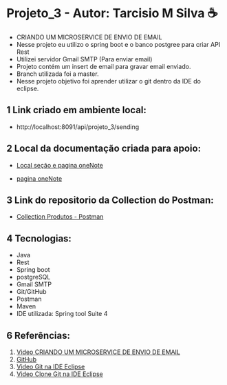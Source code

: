 # Projeto_3 - Autor: Tarcisio M Silva ☕
 * CRIANDO UM MICROSERVICE DE ENVIO DE EMAIL
 * Nesse projeto eu utilizo o spring boot e o banco postgree para criar API Rest 
 * Utilizei  servidor Gmail SMTP (Para enviar email) 
 * Projeto contém um insert de email para gravar email enviado.
 * Branch utilizada foi a master.
 * Nesse projeto objetivo foi aprender utilizar o git dentro da IDE do eclipse.

## 1 Link criado em ambiente local: 
 - http://localhost:8091/api/projeto_3/sending

## 2 Local da documentação criada para apoio:
 - [Local seção e pagina oneNote](https://github.com/Tarcisioms23/TMS-Projeto-3/tree/master/projeto3/arquivos)

 - [pagina oneNote](https://github.com/Tarcisioms23/TMS-Projeto-3/blob/master/projeto3/arquivos/Projeto%203%20-%20Spring%20enviar%20Email.one)

## 3 Link do repositorio da Collection do Postman:
 - [Collection Produtos - Postman](https://github.com/Tarcisioms23/TMS-Projeto-3/blob/master/projeto3/arquivos/Projeto_3.postman_collection.json)

## 4 Tecnologias:
 - Java 
 - Rest 
 - Spring boot 
 - postgreSQL
 - Gmail SMTP
 - Git/GitHub
 - Postman
 - Maven
 - IDE utilizada: Spring tool Suite 4

## 6 Referências:
  1. [Video CRIANDO UM MICROSERVICE DE ENVIO DE EMAIL](https://www.youtube.com/watch?v=ZBleZzJf6ro)
  2. [GitHub](https://docs.github.com/pt/enterprise-server@2.20/github/importing-your-projects-to-github/adding-an-existing-project-to-github-using-the-command-line)
  3. [Video Git na IDE Eclipse](https://www.youtube.com/watch?v=bpBRFNKg8k4&list=PL8iIphQOyG-D2FP9wkg12AavzmVRWEcnJ)
  4. [Video Clone Git na IDE Eclipse](https://www.youtube.com/watch?v=bpBRFNKg8k4&list=PL8iIphQOyG-D2FP9wkg12AavzmVRWEcnJ)
